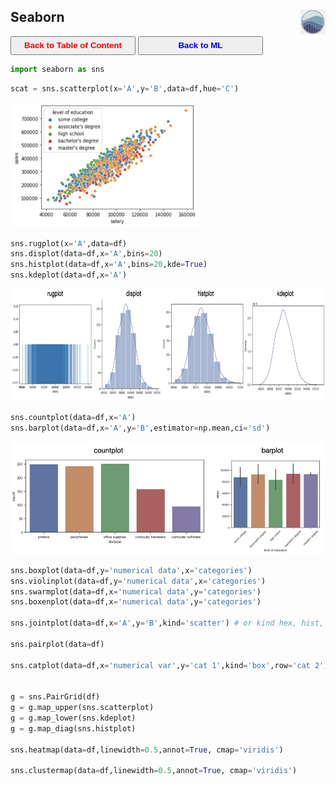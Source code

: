 ## Seaborn <img src="../img/seaborn_logo.jpg" width="40" height="40" style="float: right;" />

<a><button name="button" style = "color:red;width:200px;height:30px;cursor:pointer" onclick="window.location.href='https://reynier0611.github.io';">**Back to Table of Content**</button></a> <a><button name="button" style = "color:blue;width:200px;height:30px;cursor:pointer" onclick="window.location.href='https://reynier0611.github.io/ml/ml.html';">**Back to ML**</button></a>

```python
import seaborn as sns
```

```python
scat = sns.scatterplot(x='A',y='B',data=df,hue='C')
```

<img src="img/sns_scatterplot.jpg" width="300" height="200" style="float: center;" />

```python
sns.rugplot(x='A',data=df)
sns.displot(data=df,x='A',bins=20)
sns.histplot(data=df,x='A',bins=20,kde=True)
sns.kdeplot(data=df,x='A')
```

<img src="img/sns_hists.jpg" width="800" height="180" style="float: center;" />

```python
sns.countplot(data=df,x='A')
sns.barplot(data=df,x='A',y='B',estimator=np.mean,ci='sd')
```

<img src="img/sns_count.jpg" width="700" height="180" style="float: center;" />

```python
sns.boxplot(data=df,y='numerical data',x='categories')
sns.violinplot(data=df,y='numerical data',x='categories')
sns.swarmplot(data=df,x='numerical data',y='categories')
sns.boxenplot(data=df,x='numerical data',y='categories')

sns.jointplot(data=df,x='A',y='B',kind='scatter') # or kind hex, hist, kde

sns.pairplot(data=df)

sns.catplot(data=df,x='numerical var',y='cat 1',kind='box',row='cat 2',col='cat 3')


g = sns.PairGrid(df)
g = g.map_upper(sns.scatterplot)
g = g.map_lower(sns.kdeplot)
g = g.map_diag(sns.histplot)

sns.heatmap(data=df,linewidth=0.5,annot=True, cmap='viridis')

sns.clustermap(data=df,linewidth=0.5,annot=True, cmap='viridis')
```
